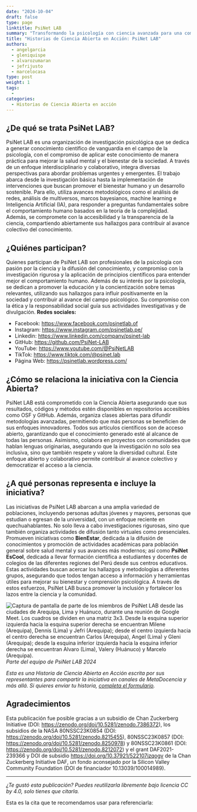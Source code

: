 ```yaml
---
date: "2024-10-04"
draft: false
type: page
linktitle: PsiNet LAB
summary: "Transformando la psicología con ciencia avanzada para una comprensión más profunda del comportamiento humano"
title: "Historias de Ciencia Abierta en Acción: PsiNet LAB"
authors:
  - angelgarcia
  - gleniquispe
  - alvarozumaran
  - jefrijusto
  - marcelocasa
type: post
weight: 1
tags: 
  - 
categories:
  - Historias de Ciencia Abierta en acción
---
```


## ¿De qué se trata PsiNet LAB?
PsiNet LAB es una organización de investigación psicológica que se dedica a generar conocimiento científico de vanguardia en el campo de la psicología, con el compromiso de aplicar este conocimiento de manera práctica para mejorar la salud mental y el bienestar de la sociedad. A través de un enfoque interdisciplinario y colaborativo, integra diversas perspectivas para abordar problemas urgentes y emergentes. El trabajo abarca desde la investigación básica hasta la implementación de intervenciones que buscan promover el bienestar humano y un desarrollo sostenible. Para ello, utiliza avances metodológicos como el análisis de redes, análisis de multiversos, marcos bayesianos, machine learning e Inteligencia Artificial (IA), para responder a preguntas fundamentales sobre el comportamiento humano basados en la teoría de la complejidad. Además, se compromete con la accesibilidad y la transparencia de la ciencia, compartiendo abiertamente sus hallazgos para contribuir al avance colectivo del conocimiento.

## ¿Quiénes participan?
Quienes participan de PsiNet LAB son profesionales de la psicología con pasión por la ciencia y la difusión del conocimiento, y compromiso con la investigación rigurosa y la aplicación de principios científicos para entender mejor el comportamiento humano. Además de su interés por la psicología, se dedican a promover la educación y la concientización sobre temas relevantes, utilizando sus hallazgos para influir positivamente en la sociedad y contribuir al avance del campo psicológico. Su compromiso con la ética y la responsabilidad social guía sus actividades investigativas y de divulgación.
**Redes sociales:**
- Facebook: https://www.facebook.com/psinetlab.of
- Instagram: https://www.instagram.com/psinetlab.pe/
- Linkedin: https://www.linkedin.com/company/psinet-lab
- GitHub: https://github.com/PsiNet-LAB
- YouTube: https://www.youtube.com/@PsiNetLAB
- TikTok: https://www.tiktok.com/@psinet.lab
- Página Web: https://psinetlab.wordpress.com/

## ¿Cómo se relaciona la iniciativa con la Ciencia Abierta?
PsiNet LAB está comprometido con la Ciencia Abierta asegurando que sus resultados, códigos y métodos estén disponibles en repositorios accesibles como OSF y GitHub. Además, organiza clases abiertas para difundir metodologías avanzadas, permitiendo que más personas se beneficien de sus enfoques innovadores. Todos sus artículos científicos son de acceso abierto, garantizando que el conocimiento generado esté al alcance de todas las personas. Asimismo, colabora en proyectos con comunidades que hablan lenguas originarias, asegurando que la investigación no solo sea inclusiva, sino que también respete y valore la diversidad cultural. Este enfoque abierto y colaborativo permite contribuir al avance colectivo y democratizar el acceso a la ciencia.

## ¿A qué personas representa e incluye la iniciativa?
Las iniciativas de PsiNet LAB abarcan a una amplia variedad de poblaciones, incluyendo personas adultas jóvenes y mayores, personas que estudian o egresan de la universidad, con un enfoque reciente en quechuahablantes. No solo lleva a cabo investigaciones rigurosas, sino que también organiza actividades de difusión tanto virtuales como presenciales.
Promueven iniciativas como **BienEstar**, dedicada a la difusión de conocimientos y promoción de actividades académicas para población general sobre salud mental y sus avances más modernos; así como **PsiNet EsCool**, dedicada a llevar formación científica a estudiantes y docentes de colegios de las diferentes regiones del Perú desde sus centros educativos.
Estas actividades buscan acercar los hallazgos y metodologías a diferentes grupos, asegurando que todos tengan acceso a información y herramientas útiles para mejorar su bienestar y comprensión psicológica. A través de estos esfuerzos, PsiNet LAB busca promover la inclusión y fortalecer los lazos entre la ciencia y la comunidad.

![Captura de pantalla de parte de los miembros de PsiNet LAB desde las ciudades de Arequipa, Lima y Huánuco, durante una reunión de Google Meet. Los cuadros se dividen en una matriz 3x3. Desde la esquina superior izquierda hacia la esquina superior derecha se encuentran Milene (Arequipa), Dennis (Lima) y Jefri (Arequipa); desde el centro izquierda hacia el centro derecha se encuentran Carlos (Arequipa), Angel (Lima) y Gleni (Arequipa); desde la esquina inferior izquierda hacia la esquina inferior derecha se encuentran Alvaro (Lima), Valery (Huánuco) y Marcelo (Arequipa).
](https://www.metadocencia.org/img/psinetlab.jpg) 
*Parte del equipo de PsiNet LAB 2024*

*Esta es una Historia de Ciencia Abierta en Acción escrita por sus representantes para  compartir la iniciativa en canales de MetaDocencia y más allá. Si quieres enviar tu historia, [completa el formulario](https://docs.google.com/forms/d/e/1FAIpQLSfC9eZfIn_rOf4Ist21AHOySWsZ-v4lCn1oN-xW3mJL6kWIeg/viewform).*

## Agradecimientos
Esta publicación fue posible gracias a un subsidio de Chan Zuckerberg Initiative (DOI: https://zenodo.org/doi/10.5281/zenodo.7386372), los subsidios de la NASA 80NSSC23K0854 (DOI: https://zenodo.org/doi/10.5281/zenodo.8215455), 80NSSC23K0857 (DOI: https://zenodo.org/doi/10.5281/zenodo.8250978) y 80NSSC23K0861 (DOI: https://zenodo.org/doi/10.5281/zenodo.8212072) y el grant DAF2021-239366 y DOI de subsidio https://doi.org/10.37921/522107izqogv de la Chan Zuckerberg Initiative DAF, un fondo aconsejado por la Silicon Valley Community Foundation (DOI de financiador 10.13039/100014989).

---

*¿Te gustó esta publicación? Puedes reutilizarla libremente bajo licencia CC by 4.0, solo tienes que citarla.* 

Esta es la cita que te recomendamos usar para referenciarla:
